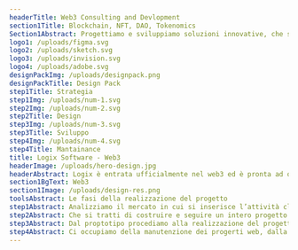 ```yaml
---
headerTitle: Web3 Consulting and Devlopment
section1Title: Blockchain, NFT, DAO, Tokenomics
Section1Abstract: Progettiamo e sviluppiamo soluzioni innovative, che siano integrate con sistemi esistenti per ampliare le possibilità dei nostri clienti grazie alla blockchain. Applicazioni decentralizzate che rendono i sistemi più sicuri, trasparenti e resistenti, per certificare, garantire transazioni e passaggi di proprietà; corredate da strategie specifiche per raggiungere gli obiettivi di nuovi modelli di business e differenti modelli organizzativi.
logo1: /uploads/figma.svg
logo2: /uploads/sketch.svg
logo3: /uploads/invision.svg
logo4: /uploads/adobe.svg
designPackImg: /uploads/designpack.png
designPackTitle: Design Pack
step1Title: Strategia
step1Img: /uploads/num-1.svg
step2Img: /uploads/num-2.svg
step2Title: Design
step3Img: /uploads/num-3.svg
step3Title: Sviluppo
step4Img: /uploads/num-4.svg
step4Title: Mantainance
title: Logix Software - Web3
headerImage: /uploads/hero-design.jpg
headerAbstract: Logix è entrata ufficialmente nel web3 ed è pronta ad offrire la sua esperienza acquisita sul campo, guidando ed accompagnando i suoi clienti per aiutarli a sfruttare le numerose opportunità e possibilità che le nuove tecnologie mettono a disposizione.
section1BgText: Web3
section1Image: /uploads/design-res.png
toolsAbstract: Le fasi della realizzazione del progetto
step1Abstract: Analizziamo il mercato in cui si inserisce l’attività cliente, indagando competitor e target di riferimento. Individuiamo differenti opportiunità di biusiness e strade che le nuove tecnologie ed il web3 possono aprire. Definiamo obiettivi concreti e misurabili da raggiungere attraverso differenti attività coinvolgendo i nostri team ed aree operative.
step2Abstract: Che si tratti di costruire e seguire un intero progetto NFT, dalla definizione del visual al MINT; o di integrare un sistema digitale già esistente con logiche di certificazione delle transazioni o tokenizzazione, progettiamo insieme al cliente la struttura, la base di conoscenza, i flussi, il visual e la UI per realizzare prototipi di progetti web o mobile.
step3Abstract: Dal proptotipo procediamo alla realizzazione del progetto. Dallo sviluppo Frontend della UI alla definizione del Backend. Dalla realizzazione delle MINT platform web o mobile, all’integrazione di processi su blockchain tramite smart contract, identificazione tramite wallet, creaiamo infrastrutture e servizi su misura delle esigenze.
step4Abstract: Ci occupiamo della manutenzione dei progerti web, dalla gestione delle infrastrutture al monitoraggio delle vendite nei mercati secondari. Restiamo al fianco del cliente nella crescita del progetto, garantendo supporto continuo e mettendo a disposizione i nostri team per evolutive e nuove strategie.
---
```

